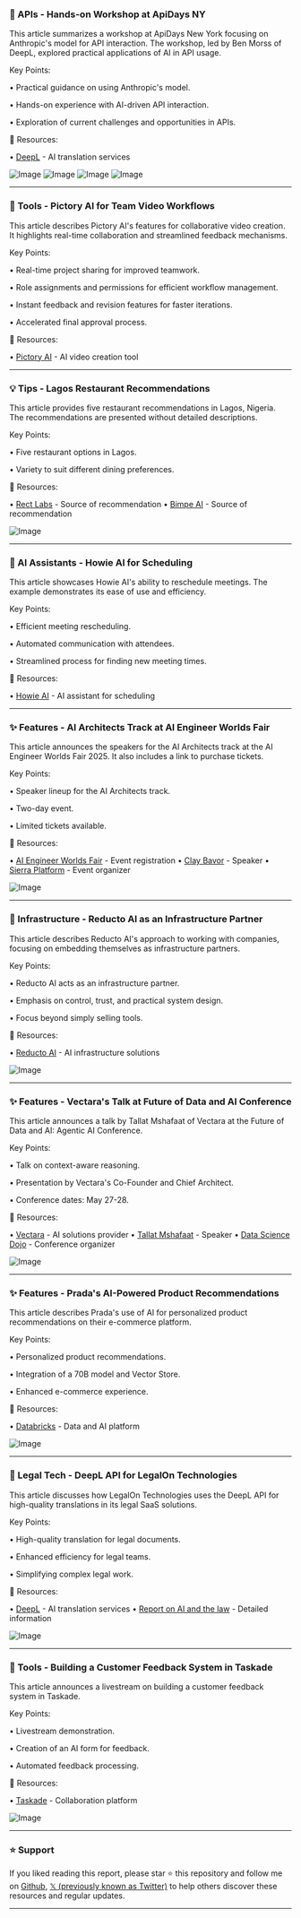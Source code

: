 ### 🤖 APIs - Hands-on Workshop at ApiDays NY

This article summarizes a workshop at ApiDays New York focusing on Anthropic's model for API interaction.  The workshop, led by Ben Morss of DeepL, explored practical applications of AI in API usage.

Key Points:

• Practical guidance on using Anthropic's model.

• Hands-on experience with AI-driven API interaction.

• Exploration of current challenges and opportunities in APIs.


🔗 Resources:

• [DeepL](https://x.com/DeepLcom) - AI translation services

![Image](https://pbs.twimg.com/media/GrOU0l0XEAA2TDK?format=jpg&name=small)
![Image](https://pbs.twimg.com/media/GrOU0mKWwAA2La1?format=jpg&name=small)
![Image](https://pbs.twimg.com/media/GrOU0mDW0AAyU2V?format=jpg&name=360x360)
![Image](https://pbs.twimg.com/media/GrOU0mEW0AAnTOF?format=jpg&name=small)


---
### 🚀 Tools - Pictory AI for Team Video Workflows

This article describes Pictory AI's features for collaborative video creation.  It highlights real-time collaboration and streamlined feedback mechanisms.

Key Points:

• Real-time project sharing for improved teamwork.

• Role assignments and permissions for efficient workflow management.

• Instant feedback and revision features for faster iterations.

• Accelerated final approval process.


🔗 Resources:

• [Pictory AI](https://x.com/pictoryai) - AI video creation tool


---
### 💡 Tips - Lagos Restaurant Recommendations

This article provides five restaurant recommendations in Lagos, Nigeria.  The recommendations are presented without detailed descriptions.

Key Points:

• Five restaurant options in Lagos.

• Variety to suit different dining preferences.


🔗 Resources:

• [Rect Labs](https://x.com/rectlabs) - Source of recommendation
• [Bimpe AI](https://x.com/BimpeAI) - Source of recommendation

![Image](https://pbs.twimg.com/ext_tw_video_thumb/1923345982088966144/pu/img/u7KUDsRxYcY0Fsan.jpg)



---
### 🤖 AI Assistants - Howie AI for Scheduling

This article showcases Howie AI's ability to reschedule meetings.  The example demonstrates its ease of use and efficiency.

Key Points:

• Efficient meeting rescheduling.

• Automated communication with attendees.

• Streamlined process for finding new meeting times.


🔗 Resources:

• [Howie AI](https://x.com/howie_ai) - AI assistant for scheduling


---
### ✨ Features - AI Architects Track at AI Engineer Worlds Fair

This article announces the speakers for the AI Architects track at the AI Engineer Worlds Fair 2025.  It also includes a link to purchase tickets.

Key Points:

• Speaker lineup for the AI Architects track.

• Two-day event.

• Limited tickets available.


🔗 Resources:

• [AI Engineer Worlds Fair](https://ti.to/software-3/ai-engineer-worlds-fair-2025) - Event registration
• [Clay Bavor](https://x.com/claybavor) - Speaker
• [Sierra Platform](https://x.com/SierraPlatform) - Event organizer

![Image](https://pbs.twimg.com/amplify_video_thumb/1923458893692497920/img/SY8UO21Ly3FY3Pvw.jpg)


---
### 🤖 Infrastructure - Reducto AI as an Infrastructure Partner

This article describes Reducto AI's approach to working with companies, focusing on embedding themselves as infrastructure partners.

Key Points:

• Reducto AI acts as an infrastructure partner.

• Emphasis on control, trust, and practical system design.

• Focus beyond simply selling tools.


🔗 Resources:

• [Reducto AI](https://x.com/reductoai) - AI infrastructure solutions

![Image](https://pbs.twimg.com/amplify_video_thumb/1923426005596897285/img/LzWemCFxyOzYgzpR.jpg)


---
### ✨ Features - Vectara's Talk at Future of Data and AI Conference

This article announces a talk by Tallat Mshafaat of Vectara at the Future of Data and AI: Agentic AI Conference.

Key Points:

• Talk on context-aware reasoning.

• Presentation by Vectara's Co-Founder and Chief Architect.

• Conference dates: May 27-28.


🔗 Resources:

• [Vectara](https://x.com/vectara) - AI solutions provider
• [Tallat Mshafaat](https://x.com/tallatmshafaat) - Speaker
• [Data Science Dojo](https://x.com/DataScienceDojo) - Conference organizer

![Image](https://pbs.twimg.com/media/GrFijNVWcAEA6sj?format=jpg&name=small)


---
### ✨ Features - Prada's AI-Powered Product Recommendations

This article describes Prada's use of AI for personalized product recommendations on their e-commerce platform.

Key Points:

• Personalized product recommendations.

• Integration of a 70B model and Vector Store.

• Enhanced e-commerce experience.



🔗 Resources:

• [Databricks](https://x.com/databricks) - Data and AI platform


![Image](https://pbs.twimg.com/media/GrFfQofWgAALzTN?format=jpg&name=small)


---
### 🤖 Legal Tech - DeepL API for LegalOn Technologies

This article discusses how LegalOn Technologies uses the DeepL API for high-quality translations in its legal SaaS solutions.

Key Points:

• High-quality translation for legal documents.

• Enhanced efficiency for legal teams.

• Simplifying complex legal work.


🔗 Resources:

• [DeepL](https://x.com/DeepLcom) - AI translation services
• [Report on AI and the law](https://brnw.ch/21wSHKW) - Detailed information

![Image](https://pbs.twimg.com/ext_tw_video_thumb/1923374226796367872/pu/img/V1eOHwWEr3zHUx3r.jpg)


---
### 🚀 Tools - Building a Customer Feedback System in Taskade

This article announces a livestream on building a customer feedback system in Taskade.

Key Points:

• Livestream demonstration.

• Creation of an AI form for feedback.

• Automated feedback processing.



🔗 Resources:

• [Taskade](https://x.com/Taskade) - Collaboration platform

![Image](https://pbs.twimg.com/media/Gq8DIPrXoAARuP6?format=jpg&name=small)


---

### ⭐️ Support

If you liked reading this report, please star ⭐️ this repository and follow me on [Github](https://github.com/Drix10), [𝕏 (previously known as Twitter)](https://x.com/DRIX_10_) to help others discover these resources and regular updates.

---